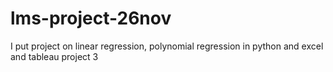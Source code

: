 # lms-project-26nov
I put project on linear regression, polynomial regression in python and excel and tableau project 3
